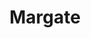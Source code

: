 ---
title: Margate
date: 
draft: false

# descripcion
description : Argolla de plata pasante

materials: Plata 925

color: Plateado

dimensions: 3cm diam

code: 01-11-0464

type: "Aros"

categories: []

price: $3.800,00

price_eftvo: $3.230,00

# Images
# first image will be shown in the product page
images:
  # - image: "images/path_to_image"
  # La ubicacion de las imagenes es imagenes/Aros/Aros.Argollas/01-11-0464-margate
  - image: "./images/aros/argollas/01-11-0464_a.JPG"
  - image: "./images/aros/argollas/01-11-0464_b.JPG"
---